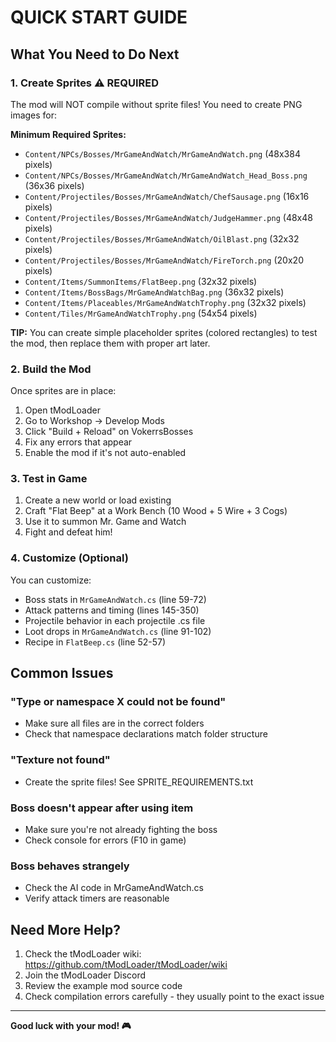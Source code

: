 # QUICK START GUIDE

## What You Need to Do Next

### 1. Create Sprites ⚠️ REQUIRED
The mod will NOT compile without sprite files! You need to create PNG images for:

**Minimum Required Sprites:**
- `Content/NPCs/Bosses/MrGameAndWatch/MrGameAndWatch.png` (48x384 pixels)
- `Content/NPCs/Bosses/MrGameAndWatch/MrGameAndWatch_Head_Boss.png` (36x36 pixels)
- `Content/Projectiles/Bosses/MrGameAndWatch/ChefSausage.png` (16x16 pixels)
- `Content/Projectiles/Bosses/MrGameAndWatch/JudgeHammer.png` (48x48 pixels)
- `Content/Projectiles/Bosses/MrGameAndWatch/OilBlast.png` (32x32 pixels)
- `Content/Projectiles/Bosses/MrGameAndWatch/FireTorch.png` (20x20 pixels)
- `Content/Items/SummonItems/FlatBeep.png` (32x32 pixels)
- `Content/Items/BossBags/MrGameAndWatchBag.png` (36x32 pixels)
- `Content/Items/Placeables/MrGameAndWatchTrophy.png` (32x32 pixels)
- `Content/Tiles/MrGameAndWatchTrophy.png` (54x54 pixels)

**TIP:** You can create simple placeholder sprites (colored rectangles) to test the mod, then replace them with proper art later.

### 2. Build the Mod
Once sprites are in place:
1. Open tModLoader
2. Go to Workshop -> Develop Mods
3. Click "Build + Reload" on VokerrsBosses
4. Fix any errors that appear
5. Enable the mod if it's not auto-enabled

### 3. Test in Game
1. Create a new world or load existing
2. Craft "Flat Beep" at a Work Bench (10 Wood + 5 Wire + 3 Cogs)
3. Use it to summon Mr. Game and Watch
4. Fight and defeat him!

### 4. Customize (Optional)
You can customize:
- Boss stats in `MrGameAndWatch.cs` (line 59-72)
- Attack patterns and timing (lines 145-350)
- Projectile behavior in each projectile .cs file
- Loot drops in `MrGameAndWatch.cs` (line 91-102)
- Recipe in `FlatBeep.cs` (line 52-57)

## Common Issues

### "Type or namespace X could not be found"
- Make sure all files are in the correct folders
- Check that namespace declarations match folder structure

### "Texture not found"
- Create the sprite files! See SPRITE_REQUIREMENTS.txt

### Boss doesn't appear after using item
- Make sure you're not already fighting the boss
- Check console for errors (F10 in game)

### Boss behaves strangely
- Check the AI code in MrGameAndWatch.cs
- Verify attack timers are reasonable

## Need More Help?

1. Check the tModLoader wiki: https://github.com/tModLoader/tModLoader/wiki
2. Join the tModLoader Discord
3. Review the example mod source code
4. Check compilation errors carefully - they usually point to the exact issue

---

**Good luck with your mod! 🎮**
